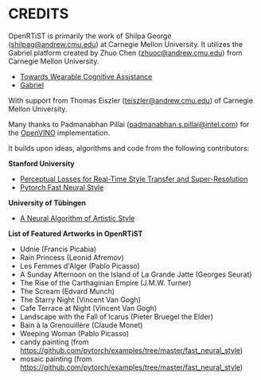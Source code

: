 # CREDITS
OpenRTiST is primarily the work of Shilpa George (shilpag@andrew.cmu.edu) at Carnegie Mellon University.
It utilizes the Gabriel platform created by Zhuo Chen (zhuoc@andrew.cmu.edu) from Carnegie Mellon University.
- [Towards Wearable Cognitive Assistance](http://dl.acm.org/citation.cfm?id=2594383)
- [Gabriel](http://github.com/cmusatyalab/gabriel)

With support from Thomas Eiszler (teiszler@andrew.cmu.edu) of Carnegie Mellon University.

Many thanks to Padmanabhan Pillai (padmanabhan.s.pillai@intel.com) for the [OpenVINO](OpenVINO.md) implementation.

It builds upon ideas, algorithms and code from the following contributors:

__Stanford University__ 
- [Perceptual Losses for Real-Time Style Transfer and Super-Resolution](https://arxiv.org/pdf/1603.08155.pdf)
- [Pytorch Fast Neural Style](https://github.com/pytorch/examples/tree/master/fast_neural_style)

__University of T&uuml;bingen__
- [A Neural Algorithm of Artistic Style](https://arxiv.org/abs/1508.06576)

__List of Featured Artworks in OpenRTiST__
- Udnie (Francis Picabia)
- Rain Princess (Leonid Afremov)
- Les Femmes d'Alger (Pablo Picasso)
- A Sunday Afternoon on the Island of La Grande Jatte (Georges Seurat)
- The Rise of the Carthaginian Empire (J.M.W. Turner)
- The Scream (Edvard Munch)
- The Starry Night (Vincent Van Gogh)
- Cafe Terrace at Night (Vincent Van Gogh)
- Landscape with the Fall of Icarus (Pieter Bruegel the Elder)
- Bain à la Grenouillère (Claude Monet)
- Weeping Woman (Pablo Picasso)
- candy painting (from https://github.com/pytorch/examples/tree/master/fast_neural_style)
- mosaic painting (from https://github.com/pytorch/examples/tree/master/fast_neural_style)

